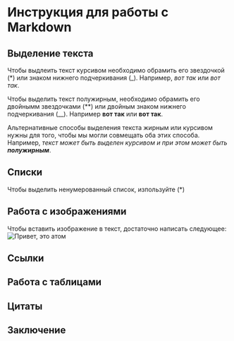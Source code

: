 # Инструкция для работы с Markdown

## Выделение текста

Чтобы выдлеить текст курсивом необходимо обрамить его звездочкой (*) или знаком нижнего подчеркивания (_). Например, *вот так* или _вот так_.

Чтобы выделить текст полужирным, необходимо обрамить его двойнымм звездочками (**) или двойным знаком нижнего подчеркивания (__). Например **вот так** или __вот так__.

Альтернативные способы выделения текста жирным или курсивом нужны для того, чтобы мы могли совмещать оба этих способа. Например, _текст может быть выделен курсивом и при этом может быть **полужирным**_.

## Списки

Чтобы выделить ненумерованный список, изпользуйте (*)

## Работа с изображениями

Чтобы вставить изображение в текст, достаточно написать следующее:
![Привет, это атом](maxrest.jpg)

## Ссылки

## Работа с таблицами

## Цитаты

## Заключение